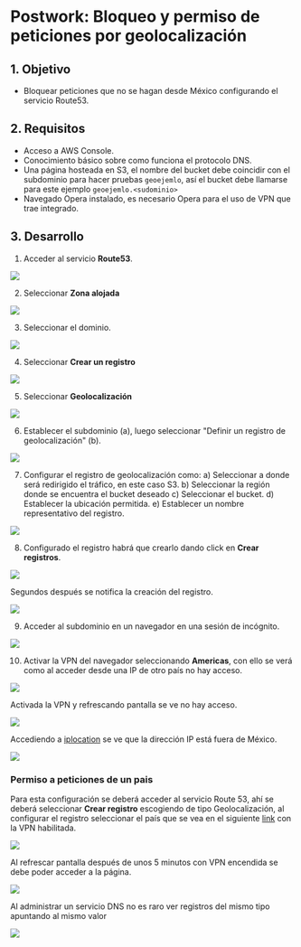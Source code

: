 # Postwork: Bloqueo y permiso de peticiones por geolocalización

## 1. Objetivo 
- Bloquear peticiones que no se hagan desde México configurando el servicio Route53.

## 2. Requisitos
- Acceso a AWS Console.
- Conocimiento básico sobre como funciona el protocolo DNS.
- Una página hosteada en S3, el nombre del bucket debe coincidir con el subdominio para hacer pruebas `geoejemlo`, así el bucket debe  llamarse para este ejemplo `geoejemlo.<sudominio>`
- Navegado Opera instalado, es necesario Opera para el uso de VPN que trae integrado.


## 3. Desarrollo 

1. Acceder al servicio **Route53**.

<img src="img/ej2-access-route53.png"></img>

2. Seleccionar **Zona alojada**

<img src="img/ej2-zona-alojada.png"></img>

3. Seleccionar el dominio.

<img src="img/ej2-select-domain.png"></img>

4. Seleccionar **Crear un registro**

<img src="img/ej2-select-create-register.png"></img>

5. Seleccionar **Geolocalización**

<img src="img/ej2-select-geo-location.png"></img>

6. Establecer el subdominio (a), luego seleccionar "Definir un registro de geolocalización" (b).

<img src="img/ej2-define-georegister.png"></img>

7. Configurar el registro de geolocalización como:
a) Seleccionar a donde será redirigido el tráfico, en este caso S3.
b) Seleccionar la región donde se encuentra el bucket deseado
c) Seleccionar el bucket.
d) Establecer la ubicación permitida.
e) Establecer un nombre representativo del registro.

<img src="img/ej2-establish-configuration-geolocation-register.png"></img>

8. Configurado el registro habrá que crearlo dando click en **Crear registros**.

<img src="img/ej2-create-registers.png"></img>

Segundos después se notifica la creación del registro.

<img src="img/ej2-create-register-done.png"></img>

9. Acceder al subdominio en un navegador en una sesión de incógnito.

<img src="img/ej2-access-to-site-ok.png"></img>

10. Activar la VPN del navegador seleccionando **Americas**, con ello se verá como al acceder desde una IP de otro país no hay acceso. 

<img src="img/ej2-activate-vpn.png"></img>

Activada la VPN y refrescando pantalla se ve no hay acceso.

<img src="img/ej2-activate-vpn-success-and-blocked.png"></img>

Accediendo a [iplocation](https://www.iplocation.net) se ve que la dirección IP está fuera de México.

<img src="img/ej2-vpn-ip-non-in-mexico.png"></img>

### Permiso a peticiones de un pais

Para esta configuración se deberá acceder al servicio Route 53, ahí se deberá seleccionar **Crear registro** escogiendo de tipo Geolocalización, al configurar el registro seleccionar el país que se vea en el siguiente [link](https://www.iplocation.net) con la VPN habilitada.

<img src="img/r1-ip-location-country.png">

Al refrescar pantalla después de unos 5 minutos con VPN encendida se debe poder acceder a la página.

<img src="img/r1-usa-access-done.png">

Al administrar un servicio DNS no es raro ver registros del mismo tipo apuntando al mismo valor

<img src="img/ej2-multiple-a-registers.png">


